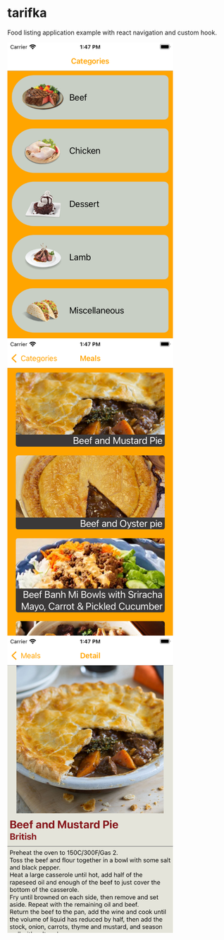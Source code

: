 # tarifka
Food listing application example with react navigation and custom hook.

<img src="https://github.com/serhatyigit/tarifka/blob/main/Categories.png" width="376" height="672">

<img src="https://github.com/serhatyigit/tarifka/blob/main/Meals.png" width="376" height="672">

<img src="https://github.com/serhatyigit/tarifka/blob/main/MealDetail.png" width="376" height="672">
